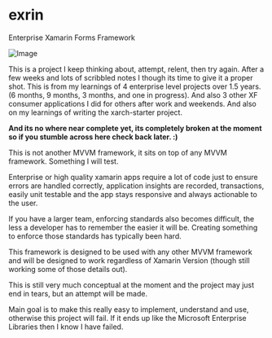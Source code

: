 # exrin
Enterprise Xamarin Forms Framework

![Image](http://cdn.meme.am/instances/500x/62492497.jpg)

This is a project I keep thinking about, attempt, relent, then try again. After a few weeks and lots of scribbled notes I though its time to give it a proper shot. This is from my learnings of 4 enterprise level projects over 1.5 years. (6 months, 9 months, 3 months, and one in progress). And also 3 other XF consumer applications I did for others after work and weekends. And also on my learnings of writing the xarch-starter project.

**And its no where near complete yet, its completely broken at the moment so if you stumble across here check back later. :)**

This is not another MVVM framework, it sits on top of any MVVM framework. Something I will test. 

Enterprise or high quality xamarin apps require a lot of code just to ensure errors are handled correctly, application insights are recorded, transactions, easily unit testable and the app stays responsive and always actionable to the user.

If you have a larger team, enforcing standards also becomes difficult, the less a developer has to remember the easier it will be. Creating something to enforce those standards has typically been hard.

This framework is designed to be used with any other MVVM framework and will be designed to work regardless of Xamarin Version (though still working some of those details out).

This is still very much conceptual at the moment and the project may just end in tears, but an attempt will be made.

Main goal is to make this really easy to implement, understand and use, otherwise this project will fail. If it ends up like the Microsoft Enterprise Libraries then I know I have failed.
